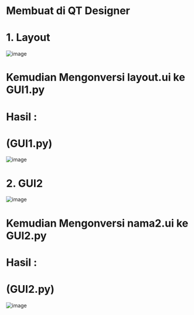 # Membuat di QT Designer
# 1. Layout
![image](https://user-images.githubusercontent.com/72422050/117261221-1c5c8280-ae7a-11eb-8cee-0ee1de9766e1.png)

# Kemudian Mengonversi layout.ui ke GUI1.py
# Hasil :

# (GUI1.py)
![image](https://user-images.githubusercontent.com/72422050/117261442-54fc5c00-ae7a-11eb-8f22-587f89858d49.png)


# 2. GUI2
![image](https://user-images.githubusercontent.com/72422050/117261813-c63c0f00-ae7a-11eb-895f-3f7a5b08256e.png)

# Kemudian Mengonversi nama2.ui ke GUI2.py
# Hasil :

# (GUI2.py)
![image](https://user-images.githubusercontent.com/72422050/117262462-7a3d9a00-ae7b-11eb-85bf-b4208a11aaee.png)
